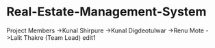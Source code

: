 # Real-Estate-Management-System
Project Members
->Kunal Shirpure
->Kunal Digdeotulwar
->Renu Mote
->Lalit Thakre (Team Lead)
edit1
